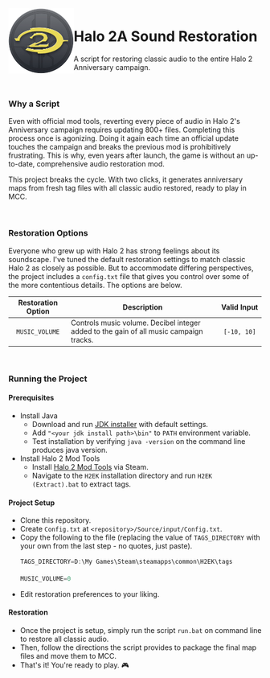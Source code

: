 <img align="left" width="130" src="Project Resources/Icon/Halo2AIconNew.png" alt="Halo 2A Sound Restoration Icon">

# Halo 2A Sound Restoration
A script for restoring classic audio to the entire Halo 2 Anniversary campaign.


</br>

### Why a Script

Even with official mod tools, reverting every piece of audio in Halo 2's Anniversary campaign requires updating 800+ files. Completing this process once is agonizing. Doing it again each time an official update touches the campaign and breaks the previous mod is prohibitively frustrating. This is why, even years after launch, the game is without an up-to-date, comprehensive audio restoration mod.

This project breaks the cycle. With two clicks, it generates anniversary maps from fresh tag files with all classic audio restored, ready to play in MCC.

</br>

### Restoration Options

Everyone who grew up with Halo 2 has strong feelings about its soundscape. I've tuned the default restoration settings to match classic Halo 2 as closely as possible. But to accommodate differing perspectives, the project includes a `config.txt` file that gives you control over some of the more contentious details. The options are below.

  | Restoration Option | Description       | Valid&nbsp;Input |
| :-------------: | --------------- | :---------: |
  | `MUSIC_VOLUME` | Controls music volume. Decibel integer added to the gain of all music campaign tracks. | `[-10, 10]` |

</br>

### Running the Project

#### Prerequisites
- Install Java
  - Download and run [JDK installer](https://www.oracle.com/java/technologies/downloads) with default settings.
  - Add `"<your jdk install path>\bin"` to `PATH` environment variable.
  - Test installation by verifying `java -version` on the command line produces java version.
- Install Halo 2 Mod Tools
  - Install [Halo 2 Mod Tools](https://store.steampowered.com/app/1613450/Halo_2_Mod_Tools__MCC/) via Steam.
  - Navigate to the `H2EK` installation directory and run `H2EK (Extract).bat` to extract tags.

#### Project Setup
- Clone this repository.
- Create `Config.txt` at `<repository>/Source/input/Config.txt`.
- Copy the following to the file (replacing the value of `TAGS_DIRECTORY` with your own from the last step - no quotes, just paste).
  ```kotlin
  TAGS_DIRECTORY=D:\My Games\Steam\steamapps\common\H2EK\tags
  
  MUSIC_VOLUME=0
  ```
- Edit restoration preferences to your liking.
  
 #### Restoration
- Once the project is setup, simply run the script `run.bat` on command line to restore all classic audio.
- Then, follow the directions the script provides to package the final map files and move them to MCC.
- That's it! You're ready to play. 🎮

